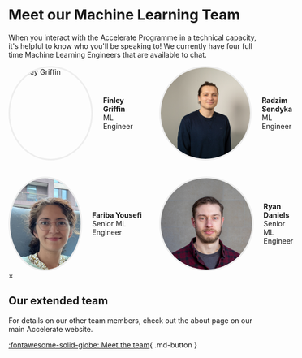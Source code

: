 # Meet our Machine Learning Team

When you interact with the Accelerate Programme in a technical capacity, it's helpful to know who you'll be speaking to! We currently have four full time Machine Learning Engineers that are available to chat.

<link rel="stylesheet" href="/javascripts/show-modal.css">

<div style="display: grid; grid-template-columns: repeat(2, 1fr); gap: 32px;">
  <div style="display: flex; align-items: center;">
    <img src="/imgs/team/fin.png" alt="Finley Griffin" style="width:180px; height:180px; object-fit:cover; border-radius:50%; border: 3px solid #eee; cursor:pointer;" onclick="showModal('Finley Griffin', 'ML Engineer', 'Finley has not started yet. Cat-liking status is unknown.')">
    <div style="margin-left: 20px;">
      <div style="font-weight: bold;">Finley Griffin</div>
      <div>ML Engineer</div>
    </div>
  </div>
  <div style="display: flex; align-items: center;">
    <img src="/imgs/team/radzim.jpg" alt="Radzim Sendyka" style="width:180px; height:180px; object-fit:cover; border-radius:50%; border: 3px solid #eee; cursor:pointer;" onclick="showModal('Radzim Sendyka', 'ML Engineer', 'Radzim may or may not like cats...I\'m not certain.')">
    <div style="margin-left: 20px;">
      <div style="font-weight: bold;">Radzim Sendyka</div>
      <div>ML Engineer</div>
    </div>
  </div>
  <div style="display: flex; align-items: center;">
    <img src="/imgs/team/fariba.jpg" alt="Fariba Yousefi" style="width:180px; height:180px; object-fit:cover; border-radius:50%; border: 3px solid #eee; cursor:pointer;" onclick="showModal('Fariba Yousefi', 'Senior ML Engineer', 'Fariba has a dog.')">
    <div style="margin-left: 20px;">
      <div style="font-weight: bold;">Fariba Yousefi</div>
      <div>Senior ML Engineer</div>
    </div>
  </div>
  <div style="display: flex; align-items: center;">
    <img src="/imgs/team/ryan.jpg" alt="Ryan Daniels" style="width:180px; height:180px; object-fit:cover; border-radius:50%; border: 3px solid #eee; cursor:pointer;" onclick="showModal('Ryan Daniels', 'Senior ML Engineer', 'Ryan likes cats.')">
    <div style="margin-left: 20px;">
      <div style="font-weight: bold;">Ryan Daniels</div>
      <div>Senior ML Engineer</div>
    </div>
  </div>
</div>

<div id="modal-bg" class="modal-bg" onclick="hideModal(event)">
  <div class="modal-content" id="modal-content">
    <span class="close-btn" onclick="hideModal(event)">&times;</span>
    <!-- Modal content will be injected here -->
  </div>
</div>

<script src="/javascripts/show-modal.js"></script>

## Our extended team

For details on our other team members, check out the about page on our main Accelerate website.

[:fontawesome-solid-globe: Meet the team](https://science.ai.cam.ac.uk/team){ .md-button }